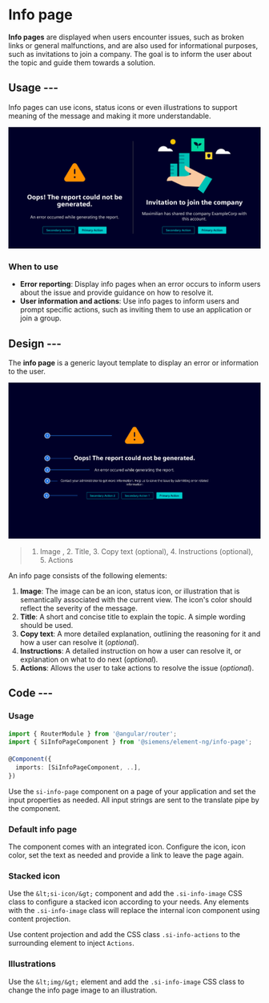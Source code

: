 # Info page

**Info pages** are displayed when users encounter issues, such as broken links or general malfunctions, and are also used for informational purposes, such as invitations to join a company.
The goal is to inform the user about the topic and guide them towards a solution.

## Usage ---

Info pages can use icons, status icons or even illustrations to support meaning of the message and making it more understandable.

![Info page variants](images/info-page-variants.png)

### When to use

- **Error reporting**: Display info pages when an error occurs to inform users about the issue and provide guidance on how to resolve it.
- **User information and actions**: Use info pages to inform users and prompt specific actions, such as inviting them to use an application or join a group.

## Design ---

The **info page** is a generic layout template to display an error or information to the user.

![Info page construction](images/info-page-usage-construction.png)

> 1. Image , 2. Title, 3. Copy text (optional), 4. Instructions (optional), 5. Actions

An info page consists of the following elements:

1. **Image**: The image can be an icon, status icon, or illustration that is semantically associated with the current view. The icon's color should reflect the severity of the message.
2. **Title**: A short and concise title to explain the topic. A simple wording should be used.
3. **Copy text**: A more detailed explanation, outlining the reasoning for it and how a user can resolve it (*optional*).
4. **Instructions**: A detailed instruction on how a user can resolve it, or explanation on what to do next (*optional*).
5. **Actions**: Allows the user to take actions to resolve the issue (*optional*).

## Code ---

### Usage

```ts
import { RouterModule } from '@angular/router';
import { SiInfoPageComponent } from '@siemens/element-ng/info-page';

@Component({
  imports: [SiInfoPageComponent, ..],
})
```

Use the `si-info-page` component on a page of
your application and set the input properties as needed. All input strings are sent to
the translate pipe by the component.

### Default info page

The component comes with an integrated icon. Configure the icon, icon color, set the text
as needed and provide a link to leave the page again.

<si-docs-component example="si-info-page/si-info-page" height="350"></si-docs-component>

### Stacked icon

Use the `&lt;si-icon/&gt;` component and add the `.si-info-image` CSS class to configure a
stacked icon according to your needs. Any elements with the `.si-info-image` class will replace
the internal icon component using content projection.

Use content projection and add the CSS class `.si-info-actions` to the surrounding element
to inject `Actions`.

<si-docs-component example="si-info-page/si-info-page-stacked-icon" height="350"></si-docs-component>

### Illustrations

Use the `&lt;img/&gt;` element and add the `.si-info-image` CSS class to change the info page image to
an illustration.

<si-docs-component example="si-info-page/si-info-page-illustration" height="650"></si-docs-component>

<si-docs-api component="SiInfoPageComponent"></si-docs-api>

<si-docs-types></si-docs-types>
